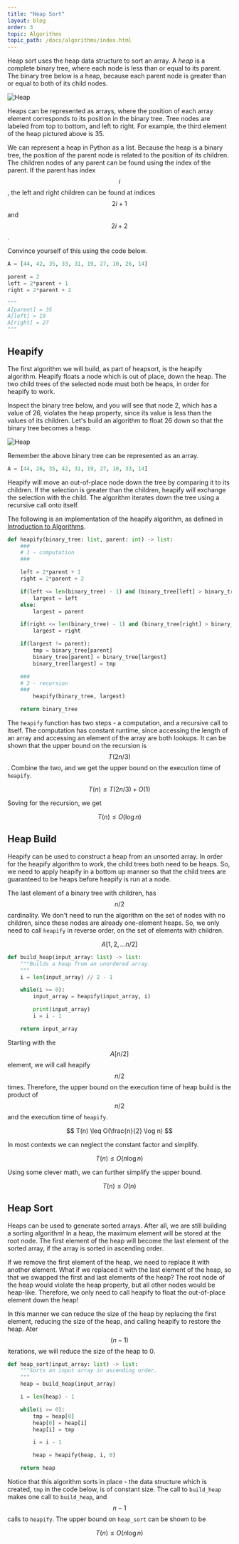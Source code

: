 ```yaml
---
title: "Heap Sort"
layout: blog
order: 3
topic: Algorithms
topic_path: /docs/algorithms/index.html
---
```

Heap sort uses the heap data structure to sort an array. A *heap* is a complete binary tree, where each node is less than or equal to its parent. The binary tree below is a heap, because each parent node is greater than or equal to both of its child nodes.

<img src="{{ site.baseurl }}/assets/img/docs/algorithms/heap.jpg" alt="Heap">

Heaps can be represented as arrays, where the position of each array element corresponds to its position in the binary tree. Tree nodes are labeled from top to bottom, and left to right. For example, the third element of the heap pictured above is 35.

We can represent a heap in Python as a list. Because the heap is a binary tree, the position of the parent node is related to the position of its children. The children nodes of any parent can be found using the index of the parent. If the parent has index $$ i $$, the left and right children can be found at indices $$ 2i + 1 $$ and $$ 2i + 2 $$.

Convince yourself of this using the code below.

```python
A = [44, 42, 35, 33, 31, 19, 27, 10, 26, 14]

parent = 2
left = 2*parent + 1
right = 2*parent + 2

"""
A[parent] = 35
A[left] = 19
A[right] = 27
"""
```

## Heapify
The first algorithm we will build, as part of heapsort, is the heapify algorithm. Heapify floats a node which is out of place, down the heap. The two child trees of the selected node must both be heaps, in order for heapify to work. 

Inspect the binary tree below, and you will see that node 2, which has a value of 26, violates the heap property, since its value is less than the values of its children. Let's build an algorithm to float 26 down so that the binary tree becomes a heap.  

<img src="{{ site.baseurl }}/assets/img/docs/algorithms/heapify.jpg" alt="Heap">

Remember the above binary tree can be represented as an array.
```python
A = [44, 26, 35, 42, 31, 19, 27, 10, 33, 14]
```

Heapify will move an out-of-place node down the tree by comparing it to its children. If the selection is greater than the children, heapify will exchange the selection with the child. The algorithm iterates down the tree using a recursive call onto itself.

The following is an implementation of the heapify algorithm, as defined in [Introduction to Algorithms](https://en.wikipedia.org/wiki/Introduction_to_Algorithms).
```python
def heapify(binary_tree: list, parent: int) -> list:
    ###
    # 1 - computation
    ###

    left = 2*parent + 1
    right = 2*parent + 2

    if(left <= len(binary_tree) - 1) and (binary_tree[left] > binary_tree[parent]):
        largest = left
    else:
        largest = parent

    if(right <= len(binary_tree) - 1) and (binary_tree[right] > binary_tree[largest]):
        largest = right

    if(largest != parent):
        tmp = binary_tree[parent]
        binary_tree[parent] = binary_tree[largest]
        binary_tree[largest] = tmp

    ###
    # 2 - recursion
    ###
        heapify(binary_tree, largest)

    return binary_tree
```

The `heapify` function has two steps - a computation, and a recursive call to itself. The computation has constant runtime, since accessing the length of an array and accessing an element of the array are both lookups. It can be shown that the upper bound on the recursion is $$ T(2n/3) $$. Combine the two, and we get the upper bound on the execution time of `heapify`.

$$
T(n) \leq T(2n/3) + O(1)
$$

Soving for the recursion, we get

$$
T(n) \leq O(\log n)
$$

## Heap Build
Heapify can be used to construct a heap from an unsorted array. In order for the heapify algorithm to work, the child trees both need to be heaps. So, we need to apply heapify in a bottom up manner so that the child trees are guaranteed to be heaps before heapify is run at a node.

The last element of a binary tree with children, has $$ n/2 $$ cardinality. We don't need to run the algorithm on the set of nodes with no children, since these nodes are already one-element heaps. So, we only need to call `heapify` in reverse order, on the set of elements with children.

$$
A[1, 2, ... n/2]
$$

```python
def build_heap(input_array: list) -> list:
    """Builds a heap from an unordered array.
    """
    i = len(input_array) // 2 - 1

    while(i >= 0):
        input_array = heapify(input_array, i)

        print(input_array)
        i = i - 1

    return input_array
```

Starting with the $$ A[n/2] $$ element, we will call heapify $$ n/2 $$ times. Therefore, the upper bound on the execution time of heap build is the product of $$ n/2 $$ and the execution time of `heapify`.

$$
T(n) \leq O(\frac{n}{2} \log n)
$$

In most contexts we can neglect the constant factor and simplify.

$$
T(n) \leq O(n \log n)
$$

Using some clever math, we can further simplify the upper bound.

$$
T(n) \leq O(n)
$$


## Heap Sort
Heaps can be used to generate sorted arrays. After all, we are still building a sorting algorithm! In a heap, the maximum element will be stored at the root node. The first element of the heap will become the last element of the sorted array, if the array is sorted in ascending order.

If we remove the first element of the heap, we need to replace it with another element. What if we replaced it with the last element of the heap, so that we swapped the first and last elements of the heap? The root node of the heap would violate the heap property, but all other nodes would be heap-like. Therefore, we only need to call heapify to float the out-of-place element down the heap!

In this manner we can reduce the size of the heap by replacing the first element, reducing the size of the heap, and calling heapify to restore the heap. Ater $$ (n-1) $$ iterations, we will reduce the size of the heap to 0.

```python
def heap_sort(input_array: list) -> list:
    """Sorts an input array in ascending order.
    """
    heap = build_heap(input_array)

    i = len(heap) - 1

    while(i >= 0):
        tmp = heap[0]
        heap[0] = heap[i]
        heap[i] = tmp

        i = i - 1

        heap = heapify(heap, i, 0)

    return heap
```

Notice that this algorithm sorts in place - the data structure which is created, `tmp` in the code below, is of constant size. The call to `build_heap` makes one call to `build_heap`, and $$ n - 1 $$ calls to `heapify`. The upper bound on `heap_sort` can be shown to be

$$
T(n) \leq O(n \log n)
$$